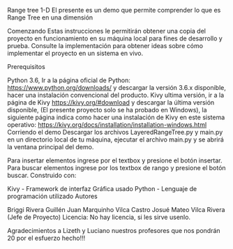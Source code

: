 
Range tree 1-D El presente es un demo que permite comprender lo que es Range Tree en una dimensión

Comenzando Estas instrucciones le permitirán obtener una copia del proyecto en funcionamiento en su máquina local para fines de desarrollo y prueba. Consulte la implementación para obtener ideas sobre cómo implementar el proyecto en un sistema en vivo.

Prerequisitos

Python 3.6, Ir a la página oficial de Python: https://www.python.org/downloads/ y descargar la versión 3.6.x disponible, hacer una instalación convencional del producto.
Kivy ultima versión, ir a la página de Kivy https://kivy.org/#download y descargar la última versión disponible, (El presente proyecto solo se ha probado en Windows), la siguiente página indica como hacer una instalación de Kivy en este sistema operativo: https://kivy.org/docs/installation/installation-windows.html
Corriendo el demo Descargar los archivos LayeredRangeTree.py y main.py en un directorio local de tu máquina, ejecutar el archivo main.py y se abrirá la ventana principal del demo.

Para insertar elementos ingrese por el textbox y presione el botón insertar.
Para buscar elementos ingrese por los textbox de rango y presione el botón buscar.
Construido con:

Kivy - Framework de interfaz Gráfica usado
Python - Lenguaje de programación utilizado
Autores

Briggi Rivera Guillén
Juan Marquinho Vilca Castro
Josué Mateo Vilca Rivera (Jefe de Proyecto)
Licencia: No hay licencia, si les sirve usenlo.

Agradecimientos a Lizeth y Luciano nuestros profesores que nos pondrán 20 por el esfuerzo hecho!!!
